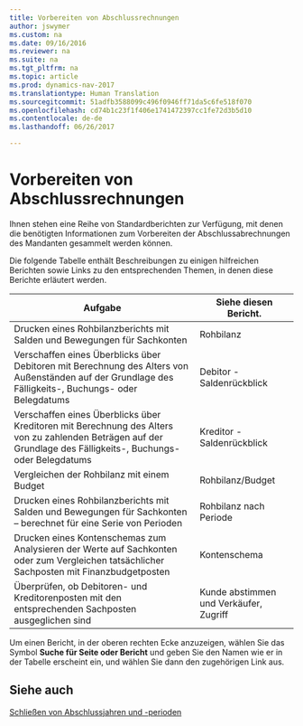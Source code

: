 ```yaml
---
title: Vorbereiten von Abschlussrechnungen
author: jswymer
ms.custom: na
ms.date: 09/16/2016
ms.reviewer: na
ms.suite: na
ms.tgt_pltfrm: na
ms.topic: article
ms.prod: dynamics-nav-2017
ms.translationtype: Human Translation
ms.sourcegitcommit: 51adfb3588099c496f0946ff71da5c6fe518f070
ms.openlocfilehash: cd74b1c23f1f406e1741472397cc1fe72d3b5d10
ms.contentlocale: de-de
ms.lasthandoff: 06/26/2017

---
```

# <a name="prepare-closing-statements"></a>Vorbereiten von Abschlussrechnungen
Ihnen stehen eine Reihe von Standardberichten zur Verfügung, mit denen die benötigten Informationen zum Vorbereiten der Abschlussabrechnungen des Mandanten gesammelt werden können.

Die folgende Tabelle enthält Beschreibungen zu einigen hilfreichen Berichten sowie Links zu den entsprechenden Themen, in denen diese Berichte erläutert werden.

|Aufgabe     |Siehe diesen Bericht.                  |
|-------|---------------------------------|
|Drucken eines Rohbilanzberichts mit Salden und Bewegungen für Sachkonten|Rohbilanz|
|Verschaffen eines Überblicks über Debitoren mit Berechnung des Alters von Außenständen auf der Grundlage des Fälligkeits-, Buchungs- oder Belegdatums|Debitor - Saldenrückblick|
|Verschaffen eines Überblicks über Kreditoren mit Berechnung des Alters von zu zahlenden Beträgen auf der Grundlage des Fälligkeits-, Buchungs- oder Belegdatums|Kreditor - Saldenrückblick|
|Vergleichen der Rohbilanz mit einem Budget|Rohbilanz/Budget|
|Drucken eines Rohbilanzberichts mit Salden und Bewegungen für Sachkonten – berechnet für eine Serie von Perioden|Rohbilanz nach Periode|
|Drucken eines Kontenschemas zum Analysieren der Werte auf Sachkonten oder zum Vergleichen tatsächlicher Sachposten mit Finanzbudgetposten|Kontenschema|
|Überprüfen, ob Debitoren- und Kreditorenposten mit den entsprechenden Sachposten ausgeglichen sind|Kunde abstimmen und Verkäufer, Zugriff|

Um einen Bericht, in der oberen rechten Ecke anzuzeigen, wählen Sie das Symbol **Suche für Seite oder Bericht** und geben Sie den Namen wie er in der Tabelle erscheint ein, und wählen Sie dann den zugehörigen Link aus.

## <a name="see-also"></a>Siehe auch
[Schließen von Abschlussjahren und -perioden](year-close-years-periods.md)

